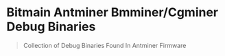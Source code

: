 # Bitmain Antminer Bmminer/Cgminer Debug Binaries

> Collection of Debug Binaries Found In Antminer Firmware
